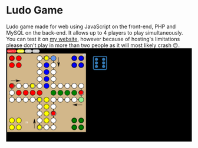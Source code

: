 # Ludo Game
Ludo game made for web using JavaScript on the front-end, PHP and MySQL on the back-end.
It allows up to 4 players to play simultaneously. You can test it on [my website](https://bwalczyk.ct8.pl/chinczyk), however because of hosting's limitations please don't play in more than two people as it will most likely crash 🙃.
![Game screen](screen.png)
